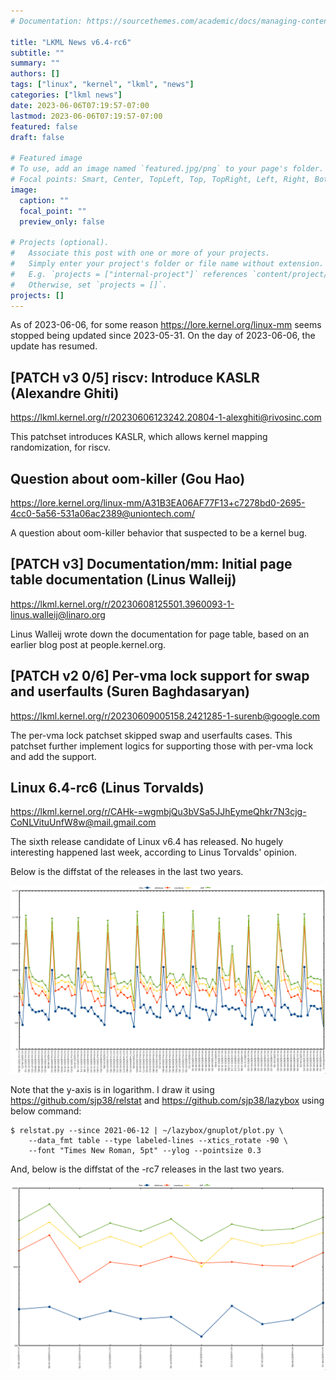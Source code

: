 ```yaml
---
# Documentation: https://sourcethemes.com/academic/docs/managing-content/

title: "LKML News v6.4-rc6"
subtitle: ""
summary: ""
authors: []
tags: ["linux", "kernel", "lkml", "news"]
categories: ["lkml news"]
date: 2023-06-06T07:19:57-07:00
lastmod: 2023-06-06T07:19:57-07:00
featured: false
draft: false

# Featured image
# To use, add an image named `featured.jpg/png` to your page's folder.
# Focal points: Smart, Center, TopLeft, Top, TopRight, Left, Right, BottomLeft, Bottom, BottomRight.
image:
  caption: ""
  focal_point: ""
  preview_only: false

# Projects (optional).
#   Associate this post with one or more of your projects.
#   Simply enter your project's folder or file name without extension.
#   E.g. `projects = ["internal-project"]` references `content/project/deep-learning/index.md`.
#   Otherwise, set `projects = []`.
projects: []
---
```


As of 2023-06-06, for some reason https://lore.kernel.org/linux-mm seems
stopped being updated since 2023-05-31.  On the day of 2023-06-06, the update
has resumed.


[PATCH v3 0/5] riscv: Introduce KASLR (Alexandre Ghiti)
-------------------------------------------------------

https://lkml.kernel.org/r/20230606123242.20804-1-alexghiti@rivosinc.com

This patchset introduces KASLR, which allows kernel mapping randomization, for
riscv.



Question about oom-killer (Gou Hao)
-----------------------------------

https://lore.kernel.org/linux-mm/A31B3EA06AF77F13+c7278bd0-2695-4cc0-5a56-531a06ac2389@uniontech.com/

A question about oom-killer behavior that suspected to be a kernel bug.


[PATCH v3] Documentation/mm: Initial page table documentation (Linus Walleij)
-----------------------------------------------------------------------------

https://lkml.kernel.org/r/20230608125501.3960093-1-linus.walleij@linaro.org

Linus Walleij wrote down the documentation for page table, based on an earlier
blog post at people.kernel.org.


[PATCH v2 0/6] Per-vma lock support for swap and userfaults (Suren Baghdasaryan)
--------------------------------------------------------------------------------

https://lkml.kernel.org/r/20230609005158.2421285-1-surenb@google.com

The per-vma lock patchset skipped swap and userfaults cases.  This patchset
further implement logics for supporting those with per-vma lock and add the
support.


Linux 6.4-rc6 (Linus Torvalds)
------------------------------

https://lkml.kernel.org/r/CAHk-=wgmbjQu3bVSa5JJhEymeQhkr7N3cjg-CoNLVituUnfW8w@mail.gmail.com

The sixth release candidate of Linux v6.4 has released.  No hugely interesting
happened last week, according to Linus Torvalds' opinion.

Below is the diffstat of the releases in the last two years.

![Kernel release stat](/img/kernel_release_stat/v5.13-rc7..v6.4-rc6.png)

Note that the y-axis is in logarithm.  I draw it using
https://github.com/sjp38/relstat and https://github.com/sjp38/lazybox using
below command:

    $ relstat.py --since 2021-06-12 | ~/lazybox/gnuplot/plot.py \
	    --data_fmt table --type labeled-lines --xtics_rotate -90 \
	    --font "Times New Roman, 5pt" --ylog --pointsize 0.3


And, below is the diffstat of the -rc7 releases in the last two years.

![rc6 release stat](/img/kernel_release_stat/v6.4-rc6-only.png)
